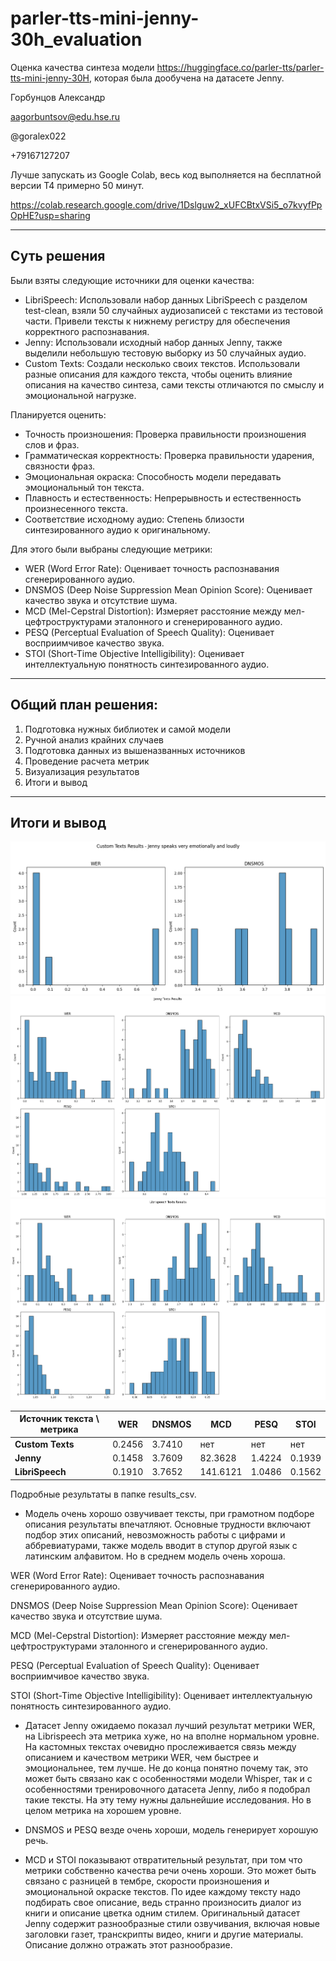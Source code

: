 # parler-tts-mini-jenny-30h_evaluation
Оценка качества синтеза модели https://huggingface.co/parler-tts/parler-tts-mini-jenny-30H, которая была дообучена на датасете Jenny. 

Горбунцов Александр

aagorbuntsov@edu.hse.ru

@goralex022

+79167127207

Лучше запускать из Google Colab, весь код выполняется на бесплатной версии T4 примерно 50 минут.

https://colab.research.google.com/drive/1Dslguw2_xUFCBtxVSi5_o7kvyfPpOpHE?usp=sharing

--- 

## Суть решения
Были взяты следующие источники для оценки качества:
* LibriSpeech:
Использовали набор данных LibriSpeech с разделом test-clean, взяли 50 случайных аудиозаписей с текстами из тестовой части. Привели тексты к нижнему регистру для обеспечения корректного распознавания.
* Jenny:
Использовали исходный набор данных Jenny, также выделили небольшую тестовую выборку из 50 случайных аудио.
* Custom Texts:
Создали несколько своих текстов. Использовали разные описания для каждого текста, чтобы оценить влияние описания на качество синтеза, сами тексты отличаются по смыслу и эмоциональной нагрузке.

Планируется оценить:
* Точность произношения: Проверка правильности произношения слов и фраз.
* Грамматическая корректность: Проверка правильности ударения, связности фраз.
* Эмоциональная окраска: Способность модели передавать эмоциональный тон текста.
* Плавность и естественность: Непрерывность и естественность произнесенного текста.
* Соответствие исходному аудио: Степень близости синтезированного аудио к оригинальному.

Для этого были выбраны следующие метрики:
* WER (Word Error Rate): Оценивает точность распознавания сгенерированного аудио.
* DNSMOS (Deep Noise Suppression Mean Opinion Score): Оценивает качество звука и отсутствие шума.
* MCD (Mel-Cepstral Distortion): Измеряет расстояние между мел-цефтроструктурами эталонного и сгенерированного аудио.
* PESQ (Perceptual Evaluation of Speech Quality): Оценивает восприимчивое качество звука.
* STOI (Short-Time Objective Intelligibility): Оценивает интеллектуальную понятность синтезированного аудио.

---

## Общий план решения:
1. Подготовка нужных библиотек и самой модели
2. Ручной анализ крайних случаев
3. Подготовка данных из вышеназванных источников
4. Проведение расчета метрик
5. Визуализация результатов
6. Итоги и вывод

---

## Итоги и вывод

![image](./img/custom_desc.png)
![image](./img/jenny.png)
![image](./img/librispeech.png)

| Источник текста \ метрика   | WER      | DNSMOS   | MCD      | PESQ     | STOI     |
|-----------------------------|----------|----------|----------|----------|----------|
| **Custom Texts**            | 0.2456   | 3.7410   | нет      | нет      | нет      |
| **Jenny**                   | 0.1458   | 3.7609   | 82.3628  | 1.4224   | 0.1939   |
| **LibriSpeech**             | 0.1910   | 3.7652   | 141.6121 | 1.0486   | 0.1562   |

Подробные результаты в папке results_csv.

- Модель очень хорошо озвучивает тексты, при грамотном подборе описания результаты впечатляют. Основные трудности включают подбор этих описаний, невозможность работы с цифрами и аббревиатурами, также модель вводит в ступор другой язык с латинским алфавитом. Но в среднем модель очень хороша.

WER (Word Error Rate): Оценивает точность распознавания сгенерированного аудио.

DNSMOS (Deep Noise Suppression Mean Opinion Score): Оценивает качество звука и отсутствие шума.

MCD (Mel-Cepstral Distortion): Измеряет расстояние между мел-цефтроструктурами эталонного и сгенерированного аудио.

PESQ (Perceptual Evaluation of Speech Quality): Оценивает восприимчивое качество звука.

STOI (Short-Time Objective Intelligibility): Оценивает интеллектуальную понятность синтезированного аудио.


- Датасет Jenny ожидаемо показал лучший результат метрики WER, на Librispeech эта метрика хуже, но на вполне нормальном уровне. На кастомных текстах очевидно прослеживается связь между описанием и качеством метрики WER, чем быстрее и эмоциональнее, тем лучше. Не до конца понятно почему так, это может быть связано как с особенностями модели Whisper, так и с особенностями тренировочного датасета Jenny, либо я подобрал такие тексты. На эту тему нужны дальнейшие исследования. Но в целом метрика на хорошем уровне.

- DNSMOS и PESQ везде очень хороши, модель генерирует хорошую речь.

- MCD и STOI показывают отвратительный результат, при том что метрики собственно качества речи очень хороши. Это может быть связано с разницей в тембре, скорости произношения и эмоциональной окраске текстов. По идее каждому тексту надо подбирать свое описание, ведь странно произносить диалог из книги и описание цветка одним стилем. Оригинальный датасет Jenny содержит разнообразные стили озвучивания, включая новые заголовки газет, транскрипты видео, книги и другие материалы. Описание должно отражать этот разнообразие.
